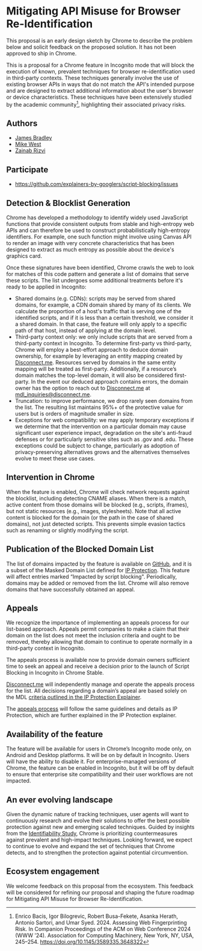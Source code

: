 # Mitigating API Misuse for Browser Re-Identification

This proposal is an early design sketch by Chrome to describe the problem below and solicit
feedback on the proposed solution. It has not been approved to ship in Chrome.

This is a proposal for a Chrome feature in Incognito mode that will block the execution of known, prevalent techniques for browser re-identification used in third-party contexts. These techniques generally involve the use of existing browser APIs in ways that do not match the API's intended purpose and are designed to extract additional information about the user's browser or device characteristics. These techniques have been extensively studied by the academic community[^1], highlighting their associated privacy risks.  

## Authors

- [James Bradley](https://github.com/jbradl11)
- [Mike West](https://github.com/mikewest)
- [Zainab Rizvi](https://github.com/zainabaq)

## Participate
- https://github.com/explainers-by-googlers/script-blocking/issues

## Detection & Blocklist Generation

Chrome has developed a methodology to identify widely used JavaScript functions that provide consistent outputs from stable and high-entropy web APIs and can therefore be used to construct probabilistically high-entropy identifiers. For example, one such function might involve using Canvas API to render an image with very concrete characteristics that has been designed to extract as much entropy as possible about the device's graphics card.

Once these signatures have been identified, Chrome crawls the web to look for matches of this code pattern and generate a list of domains that serve these scripts. The list undergoes some additional treatments before it's ready to be applied in Incognito: 

*   Shared domains (e.g. CDNs): scripts may be served from shared domains, for example, a CDN domain shared by many of its clients. We calculate the proportion of a host's traffic that is serving one of the identified scripts, and if it is less than a certain threshold, we consider it a shared domain. In that case, the feature will only apply to a specific path of that host, instead of applying at the domain level.
*   Third-party context only: we only include scripts that are served from a third-party context in Incognito. To determine first-party vs third-party, Chrome will employ a best-effort approach to deduce domain ownership, for example by leveraging an entity mapping created by [Disconnect.me](https://disconnect.me/). Resources served by domains in the same entity mapping will be treated as first-party. Additionally, if a resource’s domain matches the top-level domain, it will also be considered first-party. In the event our deduced approach contains errors, the domain owner has the option to reach out to [Disconnect.me](http://Disconnect.me) at mdl_inquiries@disconnect.me. 
*   Truncation: to improve performance, we drop rarely seen domains from the list. The resulting list maintains 95%+ of the protective value for users but is orders of magnitude smaller in size.
*   Exceptions for web compatibility: we may apply temporary exceptions if we determine that the intervention on a particular domain may cause significant user experience impact, degradation on the site's anti-fraud defenses or for particularly sensitive sites such as .gov and .edu. These exceptions could be subject to change, particularly as adoption of privacy-preserving alternatives grows and the alternatives themselves evolve to meet these use cases.

## Intervention in Chrome

When the feature is enabled, Chrome will check network requests against the blocklist, including detecting CNAME aliases. When there is a match, active content from those domains will be blocked (e.g., scripts, iframes), but not static resources (e.g., images, stylesheets). Note that all active content is blocked for the domain (or the path in the case of shared domains), not just detected scripts. This prevents simple evasion tactics such as renaming or slightly modifying the script. 

## Publication of the Blocked Domain List

The list of domains impacted by the feature is available on [GitHub](https://github.com/GoogleChrome/ip-protection/blob/master/Masked-Domain-List.md), and it is a subset of the Masked Domain List defined for [IP Protection](https://github.com/GoogleChrome/ip-protection/tree/main). This feature will affect entries marked “Impacted by script blocking". Periodically, domains may be added or removed from the list. Chrome will also remove domains that have successfully obtained an appeal. 

## Appeals

We recognize the importance of implementing an appeals process for our list-based approach. Appeals permit companies to make a claim that their domain on the list does not meet the inclusion criteria and ought to be removed, thereby allowing that domain to continue to operate normally in a third-party context in Incognito. 

The appeals process is available now to provide domain owners sufficient time to seek an appeal and receive a decision prior to the launch of Script Blocking in Incognito in Chrome Stable.

[Disconnect.me](http://Disconnect.me) will independently manage and operate the appeals process for the list. All decisions regarding a domain’s appeal are based solely on the MDL [criteria outlined in the IP Protection Explainer](https://github.com/GoogleChrome/ip-protection/tree/main?tab=readme-ov-file#the-masked-domain-list-criteria).

The [appeals process](https://github.com/GoogleChrome/ip-protection?tab=readme-ov-file#appeals) will follow the same guidelines and details as IP Protection, which are further explained in the IP Protection explainer.

## Availability of the feature

The feature will be available for users in Chrome’s Incognito mode only, on Android and Desktop platforms. It will be on by default in Incognito. Users will have the ability to disable it. For enterprise-managed versions of Chrome, the feature can be enabled in Incognito, but it will be off by default to ensure that enterprise site compatibility and their user workflows are not impacted. 

## An ever evolving landscape

Given the dynamic nature of tracking techniques, user agents will want to continuously research and evolve their solutions to offer the best possible protection against new and emerging scaled techniques.   Guided by insights from the [Identifiability Study](https://doi.org/10.1145/3589335.3648322), Chrome is prioritizing countermeasures against prevalent and high-impact techniques. Looking forward, we expect to continue to evolve and expand the set of techniques that Chrome detects, and to strengthen the protection against potential circumvention. 

## Ecosystem engagement

We welcome feedback on this proposal from the ecosystem. This feedback will be considered for refining our proposal and shaping the future roadmap for Mitigating API Misuse for Browser Re-Identification.

[^1]: Enrico Bacis, Igor Bilogrevic, Robert Busa-Fekete, Asanka Herath, Antonio Sartori, and Umar Syed. 2024. Assessing Web Fingerprinting Risk. In Companion Proceedings of the ACM on Web Conference 2024 (WWW '24). Association for Computing Machinery, New York, NY, USA, 245–254. https://doi.org/10.1145/3589335.3648322

